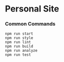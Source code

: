 # Personal Site

### Common Commands
```shell
npm run start
npm run style
npm run lint
npm run build
npm run analyze
npm run test
```